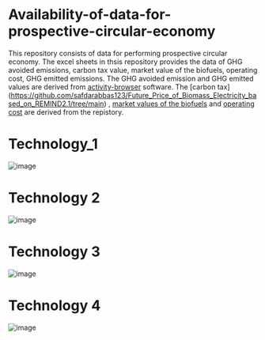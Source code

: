 # Availability-of-data-for-prospective-circular-economy
This repository consists of data for performing prospective circular economy. The excel sheets in thsis repository provides the data of GHG avoided emissions, carbon tax value, market value of the biofuels, operating cost, GHG emitted emissions. The GHG avoided emission and GHG emitted values are derived from [activity-browser](https://github.com/LCA-ActivityBrowser/activity-browser) software. The [carbon tax] (https://github.com/safdarabbas123/Future_Price_of_Biomass_Electricity_based_on_REMIND2.1/tree/main) , [market values of the biofuels](https://github.com/safdarabbas123/Future_Price_of_Biomass_Electricity_based_on_REMIND2.1/tree/main) and [operating cost](https://github.com/safdarabbas123/Future_Price_of_Biomass_Electricity_based_on_REMIND2.1/tree/main) are derived from the repistory. 
#  Technology_1
![image](https://github.com/user-attachments/assets/59a1a3ad-7f35-4d9c-bd2f-82b80b8f0b86)
#  Technology 2
![image](https://github.com/user-attachments/assets/e80b4586-77fb-45f9-8c58-97531d53bb3c)
#  Technology 3
![image](https://github.com/user-attachments/assets/e694e9db-e5d5-4928-bd7c-536ad0fdfea4)
#  Technology 4
![image](https://github.com/user-attachments/assets/ecad56eb-6e50-4110-9a60-e0fd4d077387)






